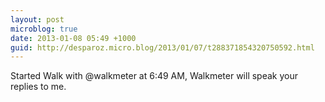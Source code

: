 ```yaml
---
layout: post
microblog: true
date: 2013-01-08 05:49 +1000
guid: http://desparoz.micro.blog/2013/01/07/t288371854320750592.html
---
```

Started Walk with @walkmeter at 6:49 AM, Walkmeter will speak your replies to me.
